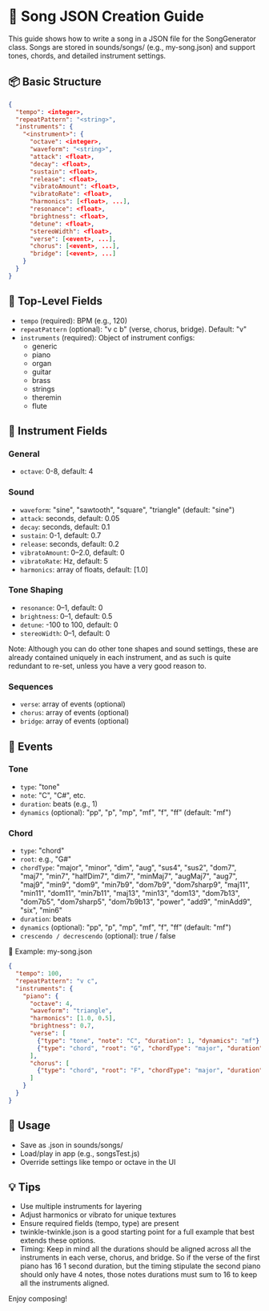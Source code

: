 # 🎵 Song JSON Creation Guide
This guide shows how to write a song in a JSON file for the SongGenerator class.
Songs are stored in sounds/songs/ (e.g., my-song.json) and support tones, chords, and detailed instrument settings.

## 📦 Basic Structure
```json
{
  "tempo": <integer>,
  "repeatPattern": "<string>",
  "instruments": {
    "<instrument>": {
      "octave": <integer>,
      "waveform": "<string>",
      "attack": <float>,
      "decay": <float>,
      "sustain": <float>,
      "release": <float>,
      "vibratoAmount": <float>,
      "vibratoRate": <float>,
      "harmonics": [<float>, ...],
      "resonance": <float>,
      "brightness": <float>,
      "detune": <float>,
      "stereoWidth": <float>,
      "verse": [<event>, ...],
      "chorus": [<event>, ...],
      "bridge": [<event>, ...]
    }
  }
}
```

## 🎵 Top-Level Fields
- `tempo` (required): BPM (e.g., 120)
- `repeatPattern` (optional): "v c b" (verse, chorus, bridge). Default: "v"
- `instruments` (required): Object of instrument configs:
   - generic
   - piano
   - organ
   - guitar
   - brass
   - strings
   - theremin
   - flute

## 🎺 Instrument Fields
### General
- `octave`: 0-8, default: 4

### Sound
- `waveform`: "sine", "sawtooth", "square", "triangle" (default: "sine")
- `attack`: seconds, default: 0.05
- `decay`: seconds, default: 0.1
- `sustain`: 0-1, default: 0.7
- `release`: seconds, default: 0.2
- `vibratoAmount`: 0–2.0, default: 0
- `vibratoRate`: Hz, default: 5
- `harmonics`: array of floats, default: [1.0]

### Tone Shaping
- `resonance`: 0–1, default: 0
- `brightness`: 0–1, default: 0.5
- `detune`: -100 to 100, default: 0
- `stereoWidth`: 0–1, default: 0

Note: Although you can do other tone shapes and sound settings, these are already contained uniquely in each instrument, and as such is quite redundant to re-set, unless you have a very good reason to.

### Sequences
- `verse`: array of events (optional)
- `chorus`: array of events (optional)
- `bridge`: array of events (optional)

## 🎼 Events
### Tone
- `type`: "tone"
- `note`: "C", "C#", etc.
- `duration`: beats (e.g., 1)
- `dynamics` (optional): "pp", "p", "mp", "mf", "f", "ff" (default: "mf")

### Chord
- `type`: "chord"
- `root`: e.g., "G#"
- `chordType`: "major", "minor", "dim", "aug", "sus4", "sus2", "dom7", "maj7", "min7", "halfDim7", "dim7", "minMaj7", "augMaj7", "aug7", "maj9", "min9", "dom9", "min7b9", "dom7b9", "dom7sharp9", "maj11", "min11", "dom11", "min7b11", "maj13", "min13", "dom13", "dom7b13", "dom7b5", "dom7sharp5", "dom7b9b13", "power", "add9", "minAdd9", "six", "min6"
- `duration`: beats
- `dynamics` (optional): "pp", "p", "mp", "mf", "f", "ff" (default: "mf")
- `crescendo / decrescendo` (optional): true / false

🧪 Example: my-song.json
```json
{
  "tempo": 100,
  "repeatPattern": "v c",
  "instruments": {
    "piano": {
      "octave": 4,
      "waveform": "triangle",
      "harmonics": [1.0, 0.5],
      "brightness": 0.7,
      "verse": [
        {"type": "tone", "note": "C", "duration": 1, "dynamics": "mf"},
        {"type": "chord", "root": "G", "chordType": "major", "duration": 2}
      ],
      "chorus": [
        {"type": "chord", "root": "F", "chordType": "major", "duration": 1, "crescendo": true}
      ]
    }
  }
}
```

## 🚀 Usage
- Save as <song-name>.json in sounds/songs/
- Load/play in app (e.g., songsTest.js)
- Override settings like tempo or octave in the UI

## 💡 Tips
- Use multiple instruments for layering
- Adjust harmonics or vibrato for unique textures
- Ensure required fields (tempo, type) are present
- twinkle-twinkle.json is a good starting point for a full example that best extends these options.
- Timing:
Keep in mind all the durations should be aligned across all the instruments in each verse, chorus, and bridge.  So if the verse of the first piano has 16 1 second duration, but the timing stipulate the second piano should only have 4 notes, those notes durations must sum to 16 to keep all the instruments aligned.

Enjoy composing!